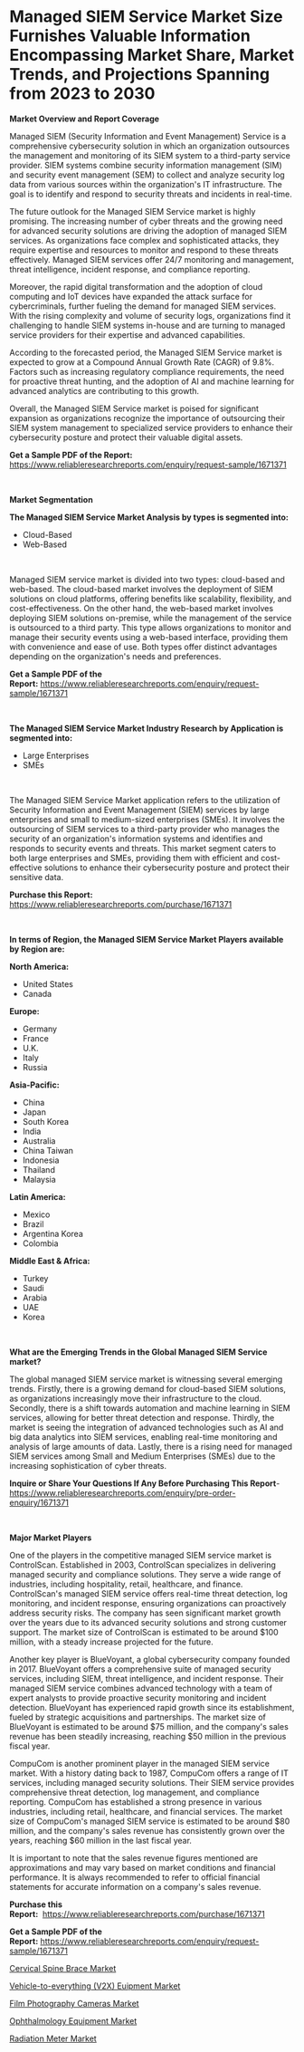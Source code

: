 <p><h1>Managed SIEM Service Market Size Furnishes Valuable Information Encompassing Market Share, Market Trends, and Projections Spanning from 2023 to 2030</h1></p><p><strong>Market Overview and Report Coverage</strong></p>
<p><p>Managed SIEM (Security Information and Event Management) Service is a comprehensive cybersecurity solution in which an organization outsources the management and monitoring of its SIEM system to a third-party service provider. SIEM systems combine security information management (SIM) and security event management (SEM) to collect and analyze security log data from various sources within the organization's IT infrastructure. The goal is to identify and respond to security threats and incidents in real-time.</p><p>The future outlook for the Managed SIEM Service market is highly promising. The increasing number of cyber threats and the growing need for advanced security solutions are driving the adoption of managed SIEM services. As organizations face complex and sophisticated attacks, they require expertise and resources to monitor and respond to these threats effectively. Managed SIEM services offer 24/7 monitoring and management, threat intelligence, incident response, and compliance reporting.</p><p>Moreover, the rapid digital transformation and the adoption of cloud computing and IoT devices have expanded the attack surface for cybercriminals, further fueling the demand for managed SIEM services. With the rising complexity and volume of security logs, organizations find it challenging to handle SIEM systems in-house and are turning to managed service providers for their expertise and advanced capabilities.</p><p>According to the forecasted period, the Managed SIEM Service market is expected to grow at a Compound Annual Growth Rate (CAGR) of 9.8%. Factors such as increasing regulatory compliance requirements, the need for proactive threat hunting, and the adoption of AI and machine learning for advanced analytics are contributing to this growth.</p><p>Overall, the Managed SIEM Service market is poised for significant expansion as organizations recognize the importance of outsourcing their SIEM system management to specialized service providers to enhance their cybersecurity posture and protect their valuable digital assets.</p></p>
<p><strong>Get a Sample PDF of the Report:</strong> <a href="https://www.reliableresearchreports.com/enquiry/request-sample/1671371">https://www.reliableresearchreports.com/enquiry/request-sample/1671371</a></p>
<p>&nbsp;</p>
<p><strong>Market Segmentation</strong></p>
<p><strong>The Managed SIEM Service Market Analysis by types is segmented into:</strong></p>
<p><ul><li>Cloud-Based</li><li>Web-Based</li></ul></p>
<p>&nbsp;</p>
<p><p>Managed SIEM service market is divided into two types: cloud-based and web-based. The cloud-based market involves the deployment of SIEM solutions on cloud platforms, offering benefits like scalability, flexibility, and cost-effectiveness. On the other hand, the web-based market involves deploying SIEM solutions on-premise, while the management of the service is outsourced to a third party. This type allows organizations to monitor and manage their security events using a web-based interface, providing them with convenience and ease of use. Both types offer distinct advantages depending on the organization's needs and preferences.</p></p>
<p><strong>Get a Sample PDF of the Report:</strong>&nbsp;<a href="https://www.reliableresearchreports.com/enquiry/request-sample/1671371">https://www.reliableresearchreports.com/enquiry/request-sample/1671371</a></p>
<p>&nbsp;</p>
<p><strong>The Managed SIEM Service Market Industry Research by Application is segmented into:</strong></p>
<p><ul><li>Large Enterprises</li><li>SMEs</li></ul></p>
<p>&nbsp;</p>
<p><p>The Managed SIEM Service Market application refers to the utilization of Security Information and Event Management (SIEM) services by large enterprises and small to medium-sized enterprises (SMEs). It involves the outsourcing of SIEM services to a third-party provider who manages the security of an organization's information systems and identifies and responds to security events and threats. This market segment caters to both large enterprises and SMEs, providing them with efficient and cost-effective solutions to enhance their cybersecurity posture and protect their sensitive data.</p></p>
<p><strong>Purchase this Report:</strong>&nbsp; <a href="https://www.reliableresearchreports.com/purchase/1671371">https://www.reliableresearchreports.com/purchase/1671371</a></p>
<p>&nbsp;</p>
<p><strong>In terms of Region, the Managed SIEM Service Market Players available by Region are:</strong></p>
<p>
    <p> <strong> North America: </strong>
        <ul>
            <li>United States</li>
            <li>Canada</li>
        </ul>
        </p> 
    <p> <strong> Europe: </strong>
        <ul>
            <li>Germany</li>
            <li>France</li>
            <li>U.K.</li>
            <li>Italy</li>
            <li>Russia</li>
        </ul>
        </p> 
    <p> <strong> Asia-Pacific: </strong>
        <ul>
            <li>China</li>
            <li>Japan</li>
            <li>South Korea</li>
            <li>India</li>
            <li>Australia</li>
            <li>China Taiwan</li>
            <li>Indonesia</li>
            <li>Thailand</li>
            <li>Malaysia</li>
        </ul>
        </p> 
    <p> <strong> Latin America: </strong>
        <ul>
            <li>Mexico</li>
            <li>Brazil</li>
            <li>Argentina Korea</li>
            <li>Colombia</li>
        </ul>
        </p> 
    <p> <strong> Middle East & Africa: </strong>
        <ul>
            <li>Turkey</li>
            <li>Saudi</li>
            <li>Arabia</li>
            <li>UAE</li>
            <li>Korea</li>
        </ul>
    </p>
    </p>
<p>&nbsp;</p>
<p><strong>What are the Emerging Trends in the Global Managed SIEM Service market?</strong></p>
<p><p>The global managed SIEM service market is witnessing several emerging trends. Firstly, there is a growing demand for cloud-based SIEM solutions, as organizations increasingly move their infrastructure to the cloud. Secondly, there is a shift towards automation and machine learning in SIEM services, allowing for better threat detection and response. Thirdly, the market is seeing the integration of advanced technologies such as AI and big data analytics into SIEM services, enabling real-time monitoring and analysis of large amounts of data. Lastly, there is a rising need for managed SIEM services among Small and Medium Enterprises (SMEs) due to the increasing sophistication of cyber threats.</p></p>
<p><strong>Inquire or Share Your Questions If Any Before Purchasing This Report</strong>- <a href="https://www.reliableresearchreports.com/enquiry/pre-order-enquiry/1671371">https://www.reliableresearchreports.com/enquiry/pre-order-enquiry/1671371</a></p>
<p>&nbsp;</p>
<p><strong>Major Market Players</strong></p>
<p><p>One of the players in the competitive managed SIEM service market is ControlScan. Established in 2003, ControlScan specializes in delivering managed security and compliance solutions. They serve a wide range of industries, including hospitality, retail, healthcare, and finance. ControlScan's managed SIEM service offers real-time threat detection, log monitoring, and incident response, ensuring organizations can proactively address security risks. The company has seen significant market growth over the years due to its advanced security solutions and strong customer support. The market size of ControlScan is estimated to be around $100 million, with a steady increase projected for the future.</p><p>Another key player is BlueVoyant, a global cybersecurity company founded in 2017. BlueVoyant offers a comprehensive suite of managed security services, including SIEM, threat intelligence, and incident response. Their managed SIEM service combines advanced technology with a team of expert analysts to provide proactive security monitoring and incident detection. BlueVoyant has experienced rapid growth since its establishment, fueled by strategic acquisitions and partnerships. The market size of BlueVoyant is estimated to be around $75 million, and the company's sales revenue has been steadily increasing, reaching $50 million in the previous fiscal year.</p><p>CompuCom is another prominent player in the managed SIEM service market. With a history dating back to 1987, CompuCom offers a range of IT services, including managed security solutions. Their SIEM service provides comprehensive threat detection, log management, and compliance reporting. CompuCom has established a strong presence in various industries, including retail, healthcare, and financial services. The market size of CompuCom's managed SIEM service is estimated to be around $80 million, and the company's sales revenue has consistently grown over the years, reaching $60 million in the last fiscal year.</p><p>It is important to note that the sales revenue figures mentioned are approximations and may vary based on market conditions and financial performance. It is always recommended to refer to official financial statements for accurate information on a company's sales revenue.</p></p>
<p><strong>Purchase this Report:</strong>&nbsp;&nbsp;<a href="https://www.reliableresearchreports.com/purchase/1671371">https://www.reliableresearchreports.com/purchase/1671371</a></p>
<p></p>
<p><strong>Get a Sample PDF of the Report:</strong>&nbsp;<a href="https://www.reliableresearchreports.com/enquiry/request-sample/1671371">https://www.reliableresearchreports.com/enquiry/request-sample/1671371</a></p>
<p><p><a href="https://www.linkedin.com/pulse/decoding-cervical-spine-brace-market-deep-dive-latest-trends-p0lvc/">Cervical Spine Brace Market</a></p><p><a href="https://github.com/RickHolmes3/Market-Research-Report-List-1/blob/main/vehicle-to-everything-v2x-euipment-market.md">Vehicle-to-everything (V2X) Euipment Market</a></p><p><a href="https://issuu.com/reportprime-2/docs/film-photography-cameras-market-size-2030.pptx?fr=xKAE9_zU1NQ">Film Photography Cameras Market</a></p><p><a href="https://www.linkedin.com/pulse/ophthalmology-equipment-market-size-2023-2030-global-industrial-h587c/">Ophthalmology Equipment Market</a></p><p><a href="https://issuu.com/reportprime-2/docs/radiation-meter-market-size-2030.pptx?fr=xKAE9_zU1NQ">Radiation Meter Market</a></p></p>